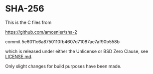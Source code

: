 # SHA-256

This is the C files from 

https://github.com/amosnier/sha-2

commit 5e6011c6a8750110fb4607d71087ae7af90b558b

which is released under either the Unlicense or BSD Zero Clause, see
[LICENSE.md](LICENSE.md).

Only slight changes for build purposes have been made.
